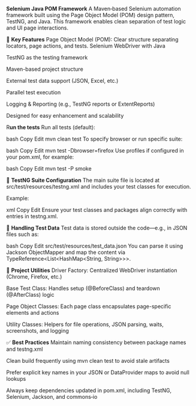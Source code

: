 **Selenium Java POM Framework**
A Maven‑based Selenium automation framework built using the Page Object Model (POM) design pattern, TestNG, and Java. This framework enables clean separation of test logic and UI page interactions.

🧠 **Key Features**
Page Object Model (POM): Clear structure separating locators, page actions, and tests.
Selenium WebDriver with Java

TestNG as the testing framework

Maven-based project structure

External test data support (JSON, Excel, etc.)

Parallel test execution

Logging & Reporting (e.g., TestNG reports or ExtentReports)

Designed for easy enhancement and scalability


R**un the tests**
Run all tests (default):

bash
Copy
Edit
mvn clean test
To specify browser or run specific suite:

bash
Copy
Edit
mvn test -Dbrowser=firefox
Use profiles if configured in your pom.xml, for example:

bash
Copy
Edit
mvn test -P smoke

🧪 **TestNG Suite Configuration**
The main suite file is located at src/test/resources/testng.xml and includes your test classes for execution.

Example:

xml
Copy
Edit
<suite parallel="tests" thread-count="3" name="Suite">
  <test name="SmokeTests">
    <classes>
      <class name="Basic.Basics"/>
      <class name="Basic.Api_Test_with_Json_file"/>
    </classes>
  </test>
</suite>
Ensure your test classes and packages align correctly with entries in testng.xml.

📄 **Handling Test Data**
Test data is stored outside the code—e.g., in JSON files such as:

bash
Copy
Edit
src/test/resources/test_data.json
You can parse it using Jackson ObjectMapper and map the content via TypeReference<List<HashMap<String, String>>>.

🧩 **Project Utilities**
Driver Factory: Centralized WebDriver instantiation (Chrome, Firefox, etc.)

Base Test Class: Handles setup (@BeforeClass) and teardown (@AfterClass) logic

Page Object Classes: Each page class encapsulates page-specific elements and actions

Utility Classes: Helpers for file operations, JSON parsing, waits, screenshots, and logging

✅ **Best Practices**
Maintain naming consistency between package names and testng.xml

Clean build frequently using mvn clean test to avoid stale artifacts

Prefer explicit key names in your JSON or DataProvider maps to avoid null lookups

Always keep dependencies updated in pom.xml, including TestNG, Selenium, Jackson, and commons‑io


